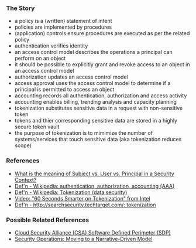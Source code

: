 ### The Story
* a policy is a (written) statement of intent
* policies are implemented by procedures
* (application) controls ensure procedures are executed as per the related policy
* authentication verifies identity
* an access control model describes the operations a principal can perform on an object
* it should be possible to explicitly grant and revoke access to an object in an access control model
* authorization updates an access control model
* access approval uses the access control model to determine if a principal is permitted to access an object
* accounting records all authentication, authorization and access activity
* accounting enables billing, trending analysis and capacity planning
* tokenization substitutes sensitive data in a request with non-sensitive token
* tokens and thier corresponding sensitive data are stored in a highly secure token vault
* the purpose of tokenization is to mimimize the number of systems/services that touch sensitive data (aka tokenization reduces scope)

### References
* [What is the meaning of Subject vs. User vs. Principal in a Security Context?](http://stackoverflow.com/questions/4989063/what-is-the-meaning-of-subject-vs-user-vs-principal-in-a-security-context)
* [Def'n - Wikipedia: authentication, authorization, accounting (AAA)](http://en.wikipedia.org/wiki/AAA_protocol)
* [Def'n - Wikipedia: Tokenization (data security)](http://en.wikipedia.org/wiki/Tokenization_(data_security))
* [Video: "60 Seconds Smarter on Tokenization" from Intel](https://www.youtube.com/watch?feature=player_embedded&v=-DqCtdc30LY)
* [Def'n - http://searchsecurity.techtarget.com/: tokenization](http://searchsecurity.techtarget.com/definition/tokenization)

### Possible Related References
* [Cloud Security Alliance (CSA) Software Defined Perimeter (SDP)](https://cloudsecurityalliance.org/research/sdp/)
* [Security Operations: Moving to a Narrative-Driven Model](http://www.securityweek.com/security-operations-moving-narrative-driven-model)
